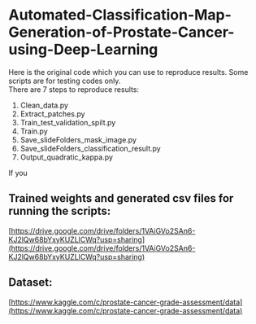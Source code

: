 # Automated-Classification-Map-Generation-of-Prostate-Cancer-using-Deep-Learning
Here is the original code which you can use to reproduce results. Some scripts are for testing codes only.  
There are 7 steps to reproduce results:

1. Clean_data.py
2. Extract_patches.py
3. Train_test_validation_spilt.py
4. Train.py
5. Save_slideFolders_mask_image.py
6. Save_slideFolders_classification_result.py
7. Output_quadratic_kappa.py

If you
## Trained weights and generated csv files for running the scripts:  
[https://drive.google.com/drive/folders/1VAiGVo2SAn6-KJ2lQw68bYxyKUZLlCWq?usp=sharing](https://drive.google.com/drive/folders/1VAiGVo2SAn6-KJ2lQw68bYxyKUZLlCWq?usp=sharing)
## Dataset:  
[https://www.kaggle.com/c/prostate-cancer-grade-assessment/data](https://www.kaggle.com/c/prostate-cancer-grade-assessment/data)

